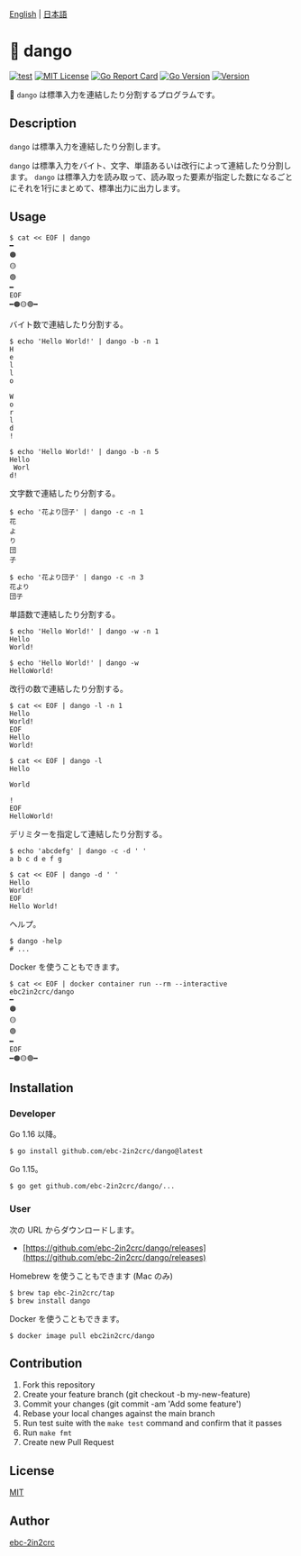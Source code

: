[English](README.md) | [日本語](README_ja.md)

# 🍡 dango

[![test](https://github.com/ebc-2in2crc/dango/actions/workflows/test.yml/badge.svg)](https://github.com/ebc-2in2crc/dango/actions/workflows/test.yml)
[![MIT License](http://img.shields.io/badge/license-MIT-blue.svg?style=flat)](LICENSE)
[![Go Report Card](https://goreportcard.com/badge/github.com/ebc-2in2crc/dango)](https://goreportcard.com/report/github.com/ebc-2in2crc/dango)
[![Go Version](https://img.shields.io/github/go-mod/go-version/ebc-2in2crc/dango)](https://img.shields.io/github/go-mod/go-version/ebc-2in2crc/dango)
[![Version](https://img.shields.io/github/release/ebc-2in2crc/dango.svg?label=version)](https://img.shields.io/github/release/ebc-2in2crc/dango.svg?label=version)

🍡 `dango` は標準入力を連結したり分割するプログラムです。

## Description

`dango` は標準入力を連結したり分割します。

`dango` は標準入力をバイト、文字、単語あるいは改行によって連結したり分割します。
`dango` は標準入力を読み取って、読み取った要素が指定した数になるごとにそれを1行にまとめて、標準出力に出力します。

## Usage

```
$ cat << EOF | dango
━
🟠
🟡
🟢
━
EOF
━🟠🟡🟢━
```

バイト数で連結したり分割する。

```
$ echo 'Hello World!' | dango -b -n 1
H
e
l
l
o

W
o
r
l
d
!

$ echo 'Hello World!' | dango -b -n 5
Hello
 Worl
d!
```

文字数で連結したり分割する。

```
$ echo '花より団子' | dango -c -n 1
花
よ
り
団
子

$ echo '花より団子' | dango -c -n 3
花より
団子
```

単語数で連結したり分割する。

```
$ echo 'Hello World!' | dango -w -n 1
Hello
World!

$ echo 'Hello World!' | dango -w
HelloWorld!
```

改行の数で連結したり分割する。

```
$ cat << EOF | dango -l -n 1
Hello
World!
EOF
Hello
World!

$ cat << EOF | dango -l
Hello

World

!
EOF
HelloWorld!
```

デリミターを指定して連結したり分割する。

```
$ echo 'abcdefg' | dango -c -d ' '
a b c d e f g 

$ cat << EOF | dango -d ' '
Hello
World!
EOF
Hello World!
```

ヘルプ。

```
$ dango -help
# ...
```

Docker を使うこともできます。

```
$ cat << EOF | docker container run --rm --interactive ebc2in2crc/dango
━
🟠
🟡
🟢
━
EOF
━🟠🟡🟢━
```

## Installation

### Developer

Go 1.16 以降。

```
$ go install github.com/ebc-2in2crc/dango@latest
```

Go 1.15。

```
$ go get github.com/ebc-2in2crc/dango/...
```

### User

次の URL からダウンロードします。

- [https://github.com/ebc-2in2crc/dango/releases](https://github.com/ebc-2in2crc/dango/releases)

Homebrew を使うこともできます (Mac のみ)

```
$ brew tap ebc-2in2crc/tap
$ brew install dango
```

Docker を使うこともできます。

```
$ docker image pull ebc2in2crc/dango
```

## Contribution

1. Fork this repository
2. Create your feature branch (git checkout -b my-new-feature)
3. Commit your changes (git commit -am 'Add some feature')
4. Rebase your local changes against the main branch
5. Run test suite with the `make test` command and confirm that it passes
6. Run `make fmt`
7. Create new Pull Request

## License

[MIT](https://github.com/ebc-2in2crc/dango/blob/main/LICENSE)

## Author

[ebc-2in2crc](https://github.com/ebc-2in2crc)
